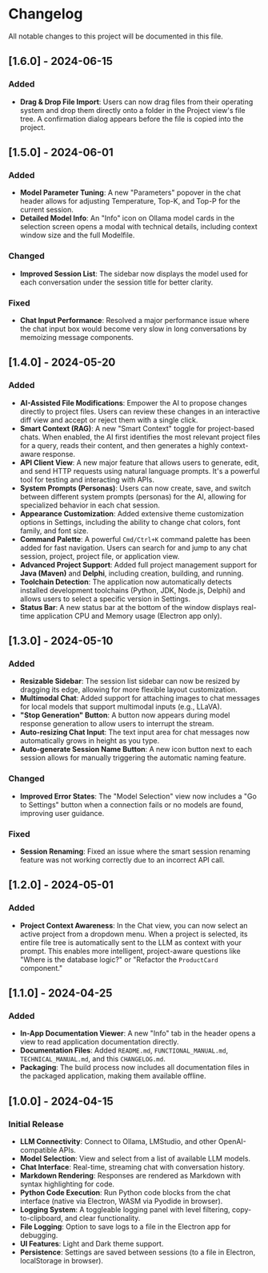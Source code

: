 # Changelog

All notable changes to this project will be documented in this file.

## [1.6.0] - 2024-06-15

### Added
- **Drag & Drop File Import**: Users can now drag files from their operating system and drop them directly onto a folder in the Project view's file tree. A confirmation dialog appears before the file is copied into the project.

## [1.5.0] - 2024-06-01

### Added
- **Model Parameter Tuning**: A new "Parameters" popover in the chat header allows for adjusting Temperature, Top-K, and Top-P for the current session.
- **Detailed Model Info**: An "Info" icon on Ollama model cards in the selection screen opens a modal with technical details, including context window size and the full Modelfile.

### Changed
- **Improved Session List**: The sidebar now displays the model used for each conversation under the session title for better clarity.

### Fixed
- **Chat Input Performance**: Resolved a major performance issue where the chat input box would become very slow in long conversations by memoizing message components.

## [1.4.0] - 2024-05-20

### Added
- **AI-Assisted File Modifications**: Empower the AI to propose changes directly to project files. Users can review these changes in an interactive diff view and accept or reject them with a single click.
- **Smart Context (RAG)**: A new "Smart Context" toggle for project-based chats. When enabled, the AI first identifies the most relevant project files for a query, reads their content, and then generates a highly context-aware response.
- **API Client View**: A new major feature that allows users to generate, edit, and send HTTP requests using natural language prompts. It's a powerful tool for testing and interacting with APIs.
- **System Prompts (Personas)**: Users can now create, save, and switch between different system prompts (personas) for the AI, allowing for specialized behavior in each chat session.
- **Appearance Customization**: Added extensive theme customization options in Settings, including the ability to change chat colors, font family, and font size.
- **Command Palette**: A powerful `Cmd/Ctrl+K` command palette has been added for fast navigation. Users can search for and jump to any chat session, project, project file, or application view.
- **Advanced Project Support**: Added full project management support for **Java (Maven)** and **Delphi**, including creation, building, and running.
- **Toolchain Detection**: The application now automatically detects installed development toolchains (Python, JDK, Node.js, Delphi) and allows users to select a specific version in Settings.
- **Status Bar**: A new status bar at the bottom of the window displays real-time application CPU and Memory usage (Electron app only).

## [1.3.0] - 2024-05-10

### Added
- **Resizable Sidebar**: The session list sidebar can now be resized by dragging its edge, allowing for more flexible layout customization.
- **Multimodal Chat**: Added support for attaching images to chat messages for local models that support multimodal inputs (e.g., LLaVA).
- **"Stop Generation" Button**: A button now appears during model response generation to allow users to interrupt the stream.
- **Auto-resizing Chat Input**: The text input area for chat messages now automatically grows in height as you type.
- **Auto-generate Session Name Button**: A new icon button next to each session allows for manually triggering the automatic naming feature.

### Changed
- **Improved Error States**: The "Model Selection" view now includes a "Go to Settings" button when a connection fails or no models are found, improving user guidance.

### Fixed
- **Session Renaming**: Fixed an issue where the smart session renaming feature was not working correctly due to an incorrect API call.

## [1.2.0] - 2024-05-01

### Added
- **Project Context Awareness**: In the Chat view, you can now select an active project from a dropdown menu. When a project is selected, its entire file tree is automatically sent to the LLM as context with your prompt. This enables more intelligent, project-aware questions like "Where is the database logic?" or "Refactor the `ProductCard` component."

## [1.1.0] - 2024-04-25

### Added
- **In-App Documentation Viewer**: A new "Info" tab in the header opens a view to read application documentation directly.
- **Documentation Files**: Added `README.md`, `FUNCTIONAL_MANUAL.md`, `TECHNICAL_MANUAL.md`, and this `CHANGELOG.md`.
- **Packaging**: The build process now includes all documentation files in the packaged application, making them available offline.

## [1.0.0] - 2024-04-15

### Initial Release

- **LLM Connectivity**: Connect to Ollama, LMStudio, and other OpenAI-compatible APIs.
- **Model Selection**: View and select from a list of available LLM models.
- **Chat Interface**: Real-time, streaming chat with conversation history.
- **Markdown Rendering**: Responses are rendered as Markdown with syntax highlighting for code.
- **Python Code Execution**: Run Python code blocks from the chat interface (native via Electron, WASM via Pyodide in browser).
- **Logging System**: A toggleable logging panel with level filtering, copy-to-clipboard, and clear functionality.
- **File Logging**: Option to save logs to a file in the Electron app for debugging.
- **UI Features**: Light and Dark theme support.
- **Persistence**: Settings are saved between sessions (to a file in Electron, localStorage in browser).